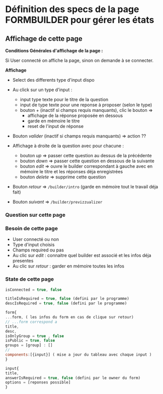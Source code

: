 # Définition des specs de la page FORMBUILDER pour gérer les états

## Affichage de cette page

**Conditions Générales d'affichage de la page :**

Si User connecté on affiche la page, sinon on demande à se connecter.

**Affichage**

- Select des differents type d'input dispo
- Au click sur un type d'input :
  - input type texte pour le titre de la question
  - input de type texte pour une reponse à proposer (selon le type)
  - bouton + (inactif si champs requis manquants), clic le bouton =>
    - affichage de la réponse proposée en dessous
    - garde en mémoire le titre
    - reset de l'input de réponse
- Bouton _valider_ (inactif si champs requis manquants) => action ??
- Affichage à droite de la question avec pour chacune :

  - bouton _up_ => passer cette question au dessus de la précédente
  - bouton _down_ => passer cette question en dessous de la suivante
  - bouton _edit_ => ouvre le builder correspondant à gauche avec en mémoire le titre et les réponses déja enregistrées
  - bouton _delete_ => supprime cette question

- Bouton _retour_ => `/builder/intro` (garde en mémoire tout le travail déja fait)
- Bouton _suivant_ => `/builder/previzzualizer`

### Question sur cette page

### Besoin de cette page

- User connecté ou non
- Type d'input choisis
- Champs required ou pas
- Au clic sur _edit_ : connaitre quel builder est associé et les infos déja presentes
- Au clic sur _retour_ : garder en mémoire toutes les infos

### State de cette page

```js
isConnected = true, false

titleIsRequired = true, false (defini par le programme)
descIsRequired = true, false (defini par le programme)

form{
...form, ( les infos du form en cas de clique sur retour)
// ...form correspond a
title,
desc,
isOnlyGroup = true , false
isPublic = true, false
groups = [group] : []
//
components:[{input}] ( mise a jour du tableau avec chaque input )
}

input{
title,
answerIsRequired = true, false (defini par le owner du form)
options = [reponses possible]
}
```
